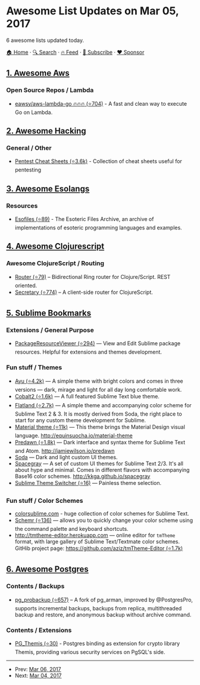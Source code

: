 # Awesome List Updates on Mar 05, 2017

6 awesome lists updated today.

[🏠 Home](/README.md) · [🔍 Search](https://www.trackawesomelist.com/search/) · [🔥 Feed](https://www.trackawesomelist.com/rss.xml) · [📮 Subscribe](https://trackawesomelist.us17.list-manage.com/subscribe?u=d2f0117aa829c83a63ec63c2f&id=36a103854c) · [❤️  Sponsor](https://github.com/sponsors/theowenyoung)



## [1. Awesome Aws](/content/donnemartin/awesome-aws/README.md)

### Open Source Repos / Lambda

*   [eawsy/aws-lambda-go :fire::fire::fire: (⭐704)](https://github.com/eawsy/aws-lambda-go) - A fast and clean way to execute Go on Lambda.

## [2. Awesome Hacking](/content/carpedm20/awesome-hacking/README.md)

### General / Other

*   [Pentest Cheat Sheets (⭐3.6k)](https://github.com/coreb1t/awesome-pentest-cheat-sheets) - Collection of cheat sheets useful for pentesting

## [3. Awesome Esolangs](/content/angrykoala/awesome-esolangs/README.md)

### Resources

*   [Esofiles (⭐89)](https://github.com/graue/esofiles) - The Esoteric Files Archive, an archive of implementations of esoteric programming languages and examples.

## [4. Awesome Clojurescript](/content/hantuzun/awesome-clojurescript/README.md)

### Awesome ClojureScript / Routing

*   [Router (⭐79)](https://github.com/darkleaf/router) – Bidirectional Ring router for Clojure/Script. REST oriented.
*   [Secretary (⭐774)](https://github.com/gf3/secretary) – A client-side router for ClojureScript.

## [5. Sublime Bookmarks](/content/dreikanter/sublime-bookmarks/README.md)

### Extensions / General Purpose

*   [PackageResourceViewer (⭐294)](https://github.com/skuroda/PackageResourceViewer) — View and Edit Sublime package resources. Helpful for extensions and themes development.

### Fun stuff / Themes

*   [Ayu (⭐4.2k)](https://github.com/dempfi/ayu) — A simple theme with bright colors and comes in three versions — dark, mirage and light for all day long comfortable work.
*   [Cobalt2 (⭐1.6k)](https://github.com/wesbos/cobalt2) — A full featured Sublime Text blue theme.
*   [Flatland (⭐2.7k)](https://github.com/thinkpixellab/flatland) — A simple theme and accompanying color scheme for Sublime Text 2 & 3. It is mostly derived from Soda, the right place to start for any custom theme development for Sublime.
*   [Material theme (⭐11k)](https://github.com/equinusocio/material-theme) — This theme brings the Material Design visual language. <http://equinsuocha.io/material-theme>
*   [Predawn (⭐1.8k)](https://github.com/jamiewilson/predawn) — Dark interface and syntax theme for Sublime Text and Atom. <http://jamiewilson.io/predawn>
*   [Soda](http://buymeasoda.github.io/soda-theme/) — Dark and light custom UI themes.
*   [Spacegray](http://kkga.github.io/spacegray/) — A set of custom UI themes for Sublime Text 2/3. It's all about hype and minimal. Comes in different flavors with accompanying Base16 color schemes. <http://kkga.github.io/spacegray>
*   [Sublime Theme Switcher (⭐16)](https://github.com/chmln/sublime-text-theme-switcher-menu) — Painless theme selection.

### Fun stuff / Color Schemes

*   [colorsublime.com](http://colorsublime.com) - huge collection of color schemes for Sublime Text.
*   [Schemr (⭐136)](https://github.com/benweier/Schemr) — allows you to quickly change your color scheme using the command palette and keyboard shortcuts.
*   <http://tmtheme-editor.herokuapp.com> — online editor for `tmTheme` format, with large gallery of Sublime Text/Textmate color schemes. GitHib project page: [https://github.com/aziz/tmTheme-Editor (⭐1.7k)](https://github.com/aziz/tmTheme-Editor)

## [6. Awesome Postgres](/content/dhamaniasad/awesome-postgres/README.md)

### Contents / Backups

*   [pg\_probackup (⭐657)](https://github.com/postgrespro/pg_probackup) – A fork of pg\_arman, improved by @PostgresPro, supports incremental backups, backups from replica, multithreaded backup and restore, and anonymous backup without archive command.

### Contents / Extensions

*   [PG\_Themis (⭐30)](https://github.com/cossacklabs/pg_themis) - Postgres binding as extension for crypto library Themis, providing various security services on PgSQL's side.

---

- Prev: [Mar 06, 2017](/content/2017/03/06/README.md)
- Next: [Mar 04, 2017](/content/2017/03/04/README.md)